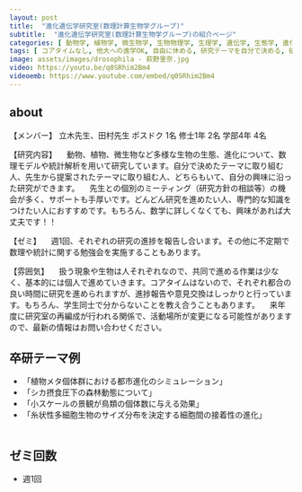 ```yaml
---
layout: post
title:  "進化遺伝学研究室(数理計算生物学グループ)"
subtitle:  "進化遺伝学研究室(数理計算生物学グループ)の紹介ページ"
categories: [ 動物学, 植物学, 微生物学, 生物物理学, 生理学, 遺伝学, 生態学, 進化生物学, バイオインフォマティクス, 数理計算生物学的手法 ]
tags: [ コアタイムなし, 他大への進学OK, 自由に休める, 研究テーマを自分で決める, 研究テーマが与えられる, イベントあり,自分のデスクがある, ]
image: assets/images/drosophila - 萩野里奈.jpg
video: https://youtu.be/q0SRhim2Bm4
videoemb: https://www.youtube.com/embed/q0SRhim2Bm4
---
```


## about
【メンバー】
立木先生、田村先生
ポスドク 1名
修士1年 2名
学部4年 4名

【研究内容】
　動物、植物、微生物など多様な生物の生態、進化について、数理モデルや統計解析を用いて研究しています。自分で決めたテーマに取り組む人、先生から提案されたテーマに取り組む人、どちらもいて、自分の興味に沿った研究ができます。
　先生との個別のミーティング（研究方針の相談等）の機会が多く、サポートも手厚いです。どんどん研究を進めたい人、専門的な知識をつけたい人におすすめです。もちろん、数学に詳しくなくても、興味があれば大丈夫です！！

【ゼミ】
　週1回、それぞれの研究の進捗を報告し合います。その他に不定期で数理や統計に関する勉強会を実施することもあります。

【雰囲気】
　扱う現象や生物は人それぞれなので、共同で進める作業は少なく、基本的には個人で進めていきます。コアタイムはないので、それぞれ都合の良い時間に研究を進められますが、進捗報告や意見交換はしっかりと行っています。もちろん、学生同士で分からないことを教え合うこともあります。
　来年度に研究室の再編成が行われる関係で、活動場所が変更になる可能性がありますので、最新の情報はお問い合わせください。

## 卒研テーマ例
- 「植物メタ個体群における都市進化のシミュレーション」
- 「シカ摂食圧下の森林動態について」
- 「小スケールの景観が鳥類の個体数に与える効果」
- 「糸状性多細胞生物のサイズ分布を決定する細胞間の接着性の進化」
<br /><br />

## ゼミ回数
- 週1回
<br /><br />
